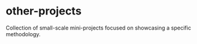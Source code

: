 # other-projects
 
Collection of small-scale mini-projects focused on showcasing a specific methodology.
